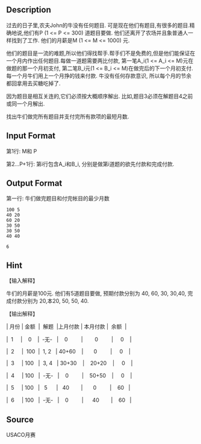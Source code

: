 ## Description

<p><span style="color: rgba(0, 0, 0, 0.87);">过去的日子里,农夫John的牛没有任何题目. 可是现在他们有题目,有很多的题目.</span><span style="color: rgba(0, 0, 0, 0.87);">精确地说,他们有P (1 &lt;= P &lt;= 300) 道题目要做. 他们还离开了农场并且象普通</span><span style="color: rgba(0, 0, 0, 0.87);">人一样找到了工作. 他们的月薪是M (1 &lt;= M &lt;= 1000) 元.</span></p><p><span style="color: rgba(0, 0, 0, 0.87);">他们的题目是一流的难题,所以他们得找帮手.帮手们不是免费的,但是他们能保证</span><span style="color: rgba(0, 0, 0, 0.87);">在一个月内作出任何题目.每做一道题需要两比付款, 第一笔A_i(1 &lt;= A_i &lt;= M)</span><span style="color: rgba(0, 0, 0, 0.87);">元在做题的那一个月初支付, 第二笔B_i元(1 &lt;= B_i &lt;= M)在做完后的下一个月</span><span style="color: rgba(0, 0, 0, 0.87);">初支付. 每一个月牛们用上一个月挣的钱来付款. 牛没有任何存款意识, 所以每</span><span style="color: rgba(0, 0, 0, 0.87);">个月的节余都回拿用去买糖吃掉了.</span></p><p><span style="color: rgba(0, 0, 0, 0.87);">因为题目是相互关连的,它们必须按大概顺序解出. 比如,题目3必须在解题目4</span><span style="color: rgba(0, 0, 0, 0.87);">之前或同一个月解出.</span></p><p><span style="color: rgba(0, 0, 0, 0.87);">找出牛们做完所有题目并支付完所有款项的最短月数.</span></p>

## Input Format

<p><span style="color: rgba(0, 0, 0, 0.87);">第1行: M和 P</span></p><p><span style="color: rgba(0, 0, 0, 0.87);">第2...P+1行: 第i行包含A_i和B_i, 分别是做第i道题的欲先付款和完成</span><span style="color: rgba(0, 0, 0, 0.87);">付款.</span></p>

## Output Format

<p><span style="color: rgba(0, 0, 0, 0.87);">第一行: 牛们做完题目和付完帐目的最少月数</span><br /></p>

```input1
100 5
40 20
60 20
30 50
30 50
40 40
```
```output1
6
```
## Hint

<p>【输入解释】</p><p><span style="color: rgba(0, 0, 0, 0.87);">牛们的月薪是100元. 他们有5道题目要做, 预期付款分别为 40, 60, 30, 30,</span><span style="color: rgba(0, 0, 0, 0.87);">40, 完成付款分别为 20,本20, 50, 50, 40.</span><br /></p><p><span style="color: rgba(0, 0, 0, 0.87);">【输出解释】</span></p><p><span style="color: rgba(0, 0, 0, 0.87);">| 月份 | 金额  |  解题  |上月付款 | 本月付款 |  余额  |</span></p><p><span style="color: rgba(0, 0, 0, 0.87);">|  1     |    0    |  -无-   |    0         |        0         |     0    |</span></p><p><span style="color: rgba(0, 0, 0, 0.87);">|  2     |  100  |  1, 2   | 40+60    |       0         |     0    |</span></p><p><span style="color: rgba(0, 0, 0, 0.87);">|  3     | 100   |  3, 4   | 30+30    |    20+20    |     0    |</span></p><p><span style="color: rgba(0, 0, 0, 0.87);">|  4     | 100   |  -无-   |    0         |    50+50    |     0    |</span></p><p><span style="color: rgba(0, 0, 0, 0.87);">|  5     | 100   |   5      |   40        |       0         |    60   |</span></p><p><span style="color: rgba(0, 0, 0, 0.87);">|  6     | 100   |  -无-   |    0         |      40        |    60   |

## Source

USACO月赛
